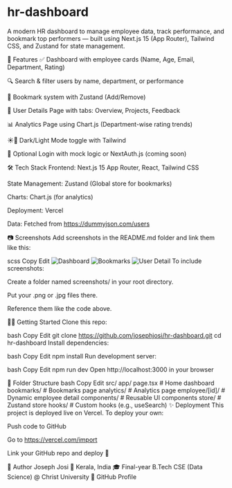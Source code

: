 # hr-dashboard
A modern HR dashboard to manage employee data, track performance, and bookmark top performers — built using Next.js 15 (App Router), Tailwind CSS, and Zustand for state management.

🚀 Features
✅ Dashboard with employee cards (Name, Age, Email, Department, Rating)

🔍 Search & filter users by name, department, or performance

📌 Bookmark system with Zustand (Add/Remove)

📄 User Details Page with tabs: Overview, Projects, Feedback

📊 Analytics Page using Chart.js (Department-wise rating trends)

☀️🌙 Dark/Light Mode toggle with Tailwind

🔐 Optional Login with mock logic or NextAuth.js (coming soon)

🛠 Tech Stack
Frontend: Next.js 15 App Router, React, Tailwind CSS

State Management: Zustand (Global store for bookmarks)

Charts: Chart.js (for analytics)

Deployment: Vercel

Data: Fetched from https://dummyjson.com/users

📷 Screenshots
Add screenshots in the README.md folder and link them like this:

scss
Copy
Edit
![Dashboard](./screenshots/dashboard.png)
![Bookmarks](./screenshots/bookmarks.png)
![User Detail](./screenshots/user-detail.png)
To include screenshots:

Create a folder named screenshots/ in your root directory.

Put your .png or .jpg files there.

Reference them like the code above.

🧑‍💻 Getting Started
Clone this repo:

bash
Copy
Edit
git clone https://github.com/josephjosi/hr-dashboard.git
cd hr-dashboard
Install dependencies:

bash
Copy
Edit
npm install
Run development server:

bash
Copy
Edit
npm run dev
Open http://localhost:3000 in your browser

📁 Folder Structure
bash
Copy
Edit
src/
  app/
    page.tsx               # Home dashboard
    bookmarks/             # Bookmarks page
    analytics/             # Analytics page
    employee/[id]/         # Dynamic employee detail
  components/              # Reusable UI components
  store/                   # Zustand store
  hooks/                   # Custom hooks (e.g., useSearch)
✨ Deployment
This project is deployed live on Vercel.
To deploy your own:

Push code to GitHub

Go to https://vercel.com/import

Link your GitHub repo and deploy 🎉

🙌 Author
Joseph Josi
📍 Kerala, India
🎓 Final-year B.Tech CSE (Data Science) @ Christ University
🔗 GitHub Profile

